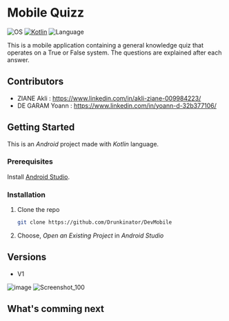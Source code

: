 # Mobile Quizz
![OS](https://badgen.net/badge/OS/Android?icon=https://raw.githubusercontent.com/androiddevnotes/awesome-android-kotlin-apps/master/assets/android.svg&color=3ddc84)
[![Kotlin](https://img.shields.io/badge/Kotlin-1.7.21-blue.svg)](http://kotlinlang.org)
![Language](https://img.shields.io/github/languages/top/cortinico/kotlin-android-template?color=blue&logo=kotlin)

This is a mobile application containing a general knowledge quiz that operates on a True or False system. The questions are explained after each answer.

## Contributors
* ZIANE Akli : https://www.linkedin.com/in/akli-ziane-009984223/
* DE GARAM Yoann : https://www.linkedin.com/in/yoann-d-32b377106/

## Getting Started

This is an _Android_ project made with _Kotlin_ language.

### Prerequisites

Install [Android Studio](https://developer.android.com/studio).

### Installation

1. Clone the repo
   ```sh
   git clone https://github.com/Drunkinator/DevMobile
   ```
2. Choose, _Open an Existing Project_ in _Android Studio_

## Versions
* V1

![image](https://user-images.githubusercontent.com/57988602/217779389-b4336710-1c6b-47ae-9d33-132f299152e8.png)
![Screenshot_100](https://user-images.githubusercontent.com/57988602/217780077-8485340e-43b1-4059-8ded-41697534b063.png)

## What's comming next
